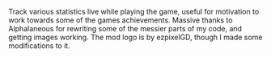 Track various statistics live while playing the game, useful for motivation to work towards some of the games achievements. Massive thanks to Alphalaneous for rewriting some of the messier parts of my code, and getting images working. 
The mod logo is by ezpixelGD, though I made some modifications to it. 